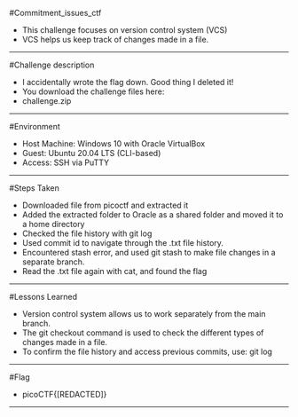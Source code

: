 #Commitment_issues_ctf
- This challenge focuses on version control system (VCS)
- VCS helps us keep track of changes made in a file.
---



#Challenge description
- I accidentally wrote the flag down. Good thing I deleted it!
- You download the challenge files here:
- challenge.zip
---



#Environment
- Host Machine: Windows 10 with Oracle VirtualBox
- Guest: Ubuntu 20.04 LTS (CLI-based)
- Access: SSH via PuTTY
---


#Steps Taken
- Downloaded file from picoctf and extracted it
- Added the extracted folder to Oracle as a shared folder and moved it to a home directory
- Checked the file history with git log
- Used commit id to navigate through the .txt file history.
- Encountered stash error, and used git stash to make file changes in a separate branch.
- Read the .txt file again with cat, and found the flag
---


#Lessons Learned
- Version control system allows us to work separately  from the main branch.
- The git checkout <commit id> command is used to check the different types of changes made in a file.
- To confirm the file history and access previous commits, use: git log <file>
---


#Flag
- picoCTF{[REDACTED]}



---

